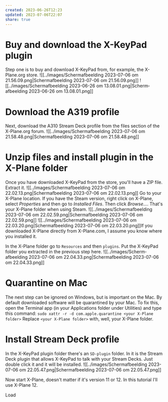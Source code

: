 ```yaml
---
created: 2023-06-26T12:23
updated: 2023-07-06T22:07
share: true
---
```

# Buy and download the X-KeyPad plugin
Step one is to buy and download X-KeyPad from, for example, the X-Plane.org store.
![[../images/Scherm­afbeelding 2023-07-06 om 21.56.09.png|Scherm­afbeelding 2023-07-06 om 21.56.09.png]]
![[../images/Scherm­afbeelding 2023-06-26 om 13.08.01.png|Scherm­afbeelding 2023-06-26 om 13.08.01.png]]
# Download the A319 profile
Next, download the A310 Stream Deck profile from the files section of the X-Plane.org forum.
![[../images/Scherm­afbeelding 2023-07-06 om 21.58.48.png|Scherm­afbeelding 2023-07-06 om 21.58.48.png]]

# Unzip files and install plugin in the X-Plane folder
Once you have downloaded X-KeyPad from the store, you'll have a ZIP file. Extract it.
![[../images/Scherm­afbeelding 2023-07-06 om 22.02.13.png|Scherm­afbeelding 2023-07-06 om 22.02.13.png]]
Go to your X-Plane location. If you have the Steam version, right click on X-Plane, select *Properties* and then go to *Installed Files*. Then click *Browse...*. That's your X-Plane folder when using Steam.
![[../images/Scherm­afbeelding 2023-07-06 om 22.02.59.png|Scherm­afbeelding 2023-07-06 om 22.02.59.png]]
![[../images/Scherm­afbeelding 2023-07-06 om 22.03.20.png|Scherm­afbeelding 2023-07-06 om 22.03.20.png]]If you downloaded X-Plane directly from X-Plane.com, I assume you know where you installed it.

In the X-Plane folder go to `Resources` and then `plugins`. Put the X-KeyPad folder you extracted in the previous step here.
![[../images/Scherm­afbeelding 2023-07-06 om 22.04.33.png|Scherm­afbeelding 2023-07-06 om 22.04.33.png]]
# Quarantine on Mac
The next step can be ignored on Windows, but is important on the Mac. By default downloaded software will be quarantined by your Mac. To fix this, open the Terminal app (in your Applications folder under Utilities) and type this command:
`sudo xattr -r -d com.apple.quarantine <your X-Plane folder>`
Replace `<your X-Plane folder>` with, well, your X-Plane folder.
# Install Stream Deck profile
In the X-KeyPad plugin folder there's an `SD-plugin` folder. In it is the Stream Deck plugin that allows X-KeyPad to talk with your Stream Decks. Just double click it and it will be installed.
![[../images/Scherm­afbeelding 2023-07-06 om 22.05.47.png|Scherm­afbeelding 2023-07-06 om 22.05.47.png]]

Now start X-Plane, doesn't matter if it's version 11 or 12. In this tutorial I'll use X-Plane 12.

Load 

